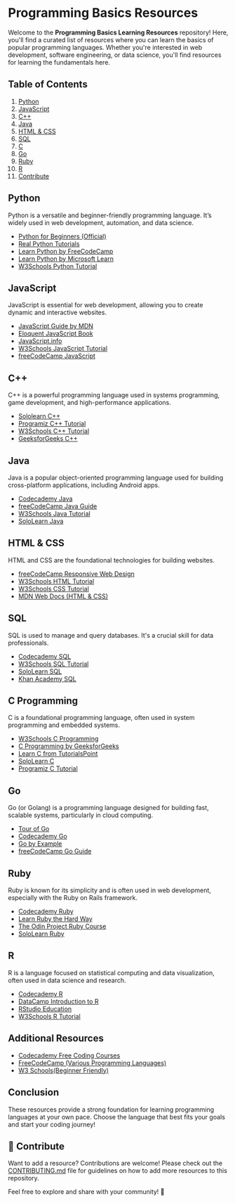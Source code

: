 # Programming Basics Resources

Welcome to the **Programming Basics Learning Resources** repository! Here, you'll find a curated list of resources where you can learn the basics of popular programming languages. Whether you're interested in web development, software engineering, or data science, you'll find resources for learning the fundamentals here.

## Table of Contents
1. [Python](#python)
2. [JavaScript](#javascript)
3. [C++](#cpp)
4. [Java](#java)
5. [HTML & CSS](#html-css)
6. [SQL](#sql)
7. [C](#c)
8. [Go](#go)
9. [Ruby](#ruby)
10. [R](#r)
11. [Contribute](#-contribute)

## Python
Python is a versatile and beginner-friendly programming language. It’s widely used in web development, automation, and data science.
- [Python for Beginners (Official)](https://www.python.org/about/gettingstarted/)
- [Real Python Tutorials](https://realpython.com/)
- [Learn Python by FreeCodeCamp](https://www.freecodecamp.org/learn/scientific-computing-with-python/)
- [Learn Python by Microsoft Learn](https://learn.microsoft.com/en-us/plans/kk44h5r34wgk33?tab=tab-created&learnerGroupId=f551848d-b49e-4a8b-b942-3e5f4da14e2d&wt.mc_id=studentamb_415074)
- [W3Schools Python Tutorial](https://www.w3schools.com/python/)

## JavaScript
JavaScript is essential for web development, allowing you to create dynamic and interactive websites.
- [JavaScript Guide by MDN](https://developer.mozilla.org/en-US/docs/Web/JavaScript/Guide)
- [Eloquent JavaScript Book](https://eloquentjavascript.net/)
- [JavaScript.info](https://javascript.info/)
- [W3Schools JavaScript Tutorial](https://www.w3schools.com/js/)
- [freeCodeCamp JavaScript](https://www.freecodecamp.org/learn)

## C++
C++ is a powerful programming language used in systems programming, game development, and high-performance applications.
- [Sololearn C++](https://www.sololearn.com/learning/1051)
- [Programiz C++ Tutorial](https://www.programiz.com/cpp-programming)
- [W3Schools C++ Tutorial](https://www.w3schools.com/cpp/)
- [GeeksforGeeks C++](https://www.geeksforgeeks.org/c-plus-plus/)

## Java
Java is a popular object-oriented programming language used for building cross-platform applications, including Android apps.
- [Codecademy Java](https://www.codecademy.com/learn/learn-java)
- [freeCodeCamp Java Guide](https://www.freecodecamp.org/news/learn-java-free-java-courses-for-beginners/)
- [W3Schools Java Tutorial](https://www.w3schools.com/java/)
- [SoloLearn Java](https://www.sololearn.com/learning/1068)

## HTML & CSS
HTML and CSS are the foundational technologies for building websites.
- [freeCodeCamp Responsive Web Design](https://www.freecodecamp.org/learn/responsive-web-design/)
- [W3Schools HTML Tutorial](https://www.w3schools.com/html/)
- [W3Schools CSS Tutorial](https://www.w3schools.com/css/)
- [MDN Web Docs (HTML & CSS)](https://developer.mozilla.org/en-US/docs/Learn)


## SQL
SQL is used to manage and query databases. It's a crucial skill for data professionals.
- [Codecademy SQL](https://www.codecademy.com/learn/learn-sql)
- [W3Schools SQL Tutorial](https://www.w3schools.com/sql/)
- [SoloLearn SQL](https://www.sololearn.com/learning/1060)
- [Khan Academy SQL](https://www.khanacademy.org/computing/computer-programming/sql)


## C Programming
C is a foundational programming language, often used in system programming and embedded systems.
- [W3Schools C Programming](https://www.w3schools.com/c/)
- [C Programming by GeeksforGeeks](https://www.geeksforgeeks.org/c-programming-language/)
- [Learn C from TutorialsPoint](https://www.tutorialspoint.com/cprogramming/index.htm)
- [SoloLearn C](https://www.sololearn.com/learning/1089)
- [Programiz C Tutorial](https://www.programiz.com/c-programming)

## Go
Go (or Golang) is a programming language designed for building fast, scalable systems, particularly in cloud computing.
- [Tour of Go](https://tour.golang.org/welcome/1)
- [Codecademy Go](https://www.codecademy.com/learn/learn-go)
- [Go by Example](https://gobyexample.com/)
- [freeCodeCamp Go Guide](https://www.freecodecamp.org/news/golang-golang-tutorial/)

## Ruby
Ruby is known for its simplicity and is often used in web development, especially with the Ruby on Rails framework.

- [Codecademy Ruby](https://www.codecademy.com/learn/learn-ruby)
- [Learn Ruby the Hard Way](https://learnrubythehardway.org/book/)
- [The Odin Project Ruby Course](https://www.theodinproject.com/paths/full-stack-ruby-on-rails)
- [SoloLearn Ruby](https://www.sololearn.com/learning/1084)

## R
R is a language focused on statistical computing and data visualization, often used in data science and research.

- [Codecademy R](https://www.codecademy.com/learn/learn-r)
- [DataCamp Introduction to R](https://www.datacamp.com/courses/free-introduction-to-r)
- [RStudio Education](https://education.rstudio.com/learn/beginner/)
- [W3Schools R Tutorial](https://www.w3schools.com/r/)

## Additional Resources
- [Codecademy Free Coding Courses](https://www.codecademy.com/learn/learn-how-to-code)
- [FreeCodeCamp (Various Programming Languages)](https://www.freecodecamp.org/)
- [W3 Schools(Beginner Friendly)](https://www.w3schools.com/)

## Conclusion
These resources provide a strong foundation for learning programming languages at your own pace. Choose the language that best fits your goals and start your coding journey!

## 🤝 Contribute
Want to add a resource? Contributions are welcome! Please check out the [CONTRIBUTING.md](./CONTRIBUTING.md) file for guidelines on how to add more resources to this repository.

Feel free to explore and share with your community! 🚀




